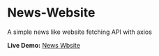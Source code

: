 # News-Website

A simple news like website fetching API with axios

**Live Demo:** [News Wbsite](https://sheltered-river-11243.herokuapp.com/ "News Website")
